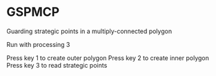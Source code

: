 # GSPMCP
Guarding strategic points in a multiply-connected polygon

Run with processing 3

Press key 1 to create outer polygon
Press key 2 to create inner polygon
Press key 3 to read strategic points
